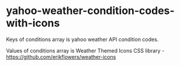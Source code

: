 # yahoo-weather-condition-codes-with-icons

Keys of conditions array is yahoo weather API condition codes.

Values of conditions array is Weather Themed Icons CSS library - https://github.com/erikflowers/weather-icons
